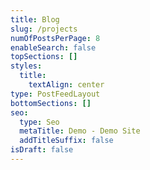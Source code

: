 ```yaml
---
title: Blog
slug: /projects
numOfPostsPerPage: 8
enableSearch: false
topSections: []
styles:
  title:
    textAlign: center
type: PostFeedLayout
bottomSections: []
seo:
  type: Seo
  metaTitle: Demo - Demo Site
  addTitleSuffix: false
isDraft: false
---
```

